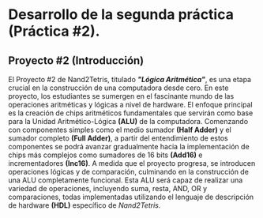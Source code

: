 # Desarrollo de la segunda práctica (Práctica #2).
## Proyecto #2 (Introducción)

El Proyecto #2 de Nand2Tetris, titulado ***"Lógica Aritmética"***, es una etapa crucial en la construcción de una computadora desde cero. En este proyecto, los estudiantes se sumergen en el fascinante mundo de las operaciones aritméticas y lógicas a nivel de hardware. El enfoque principal es la creación de chips aritméticos fundamentales que servirán como base para la Unidad Aritmético-Lógica **(ALU)** de la computadora. Comenzando con componentes simples como el medio sumador **(Half Adder)** y el sumador completo **(Full Adder)**, a partir del entendimiento de estos componentes se podrá avanzar gradualmente hacia la implementación de chips más complejos como sumadores de 16 bits **(Add16)** e incrementadores **(Inc16)**. A medida que el proyecto progresa, se introducen operaciones lógicas y de comparación, culminando en la construcción de una ALU completamente funcional. Esta ALU será capaz de realizar una variedad de operaciones, incluyendo suma, resta, AND, OR y comparaciones, todas implementadas utilizando el lenguaje de descripción de hardware **(HDL)** específico de *Nand2Tetris.*
